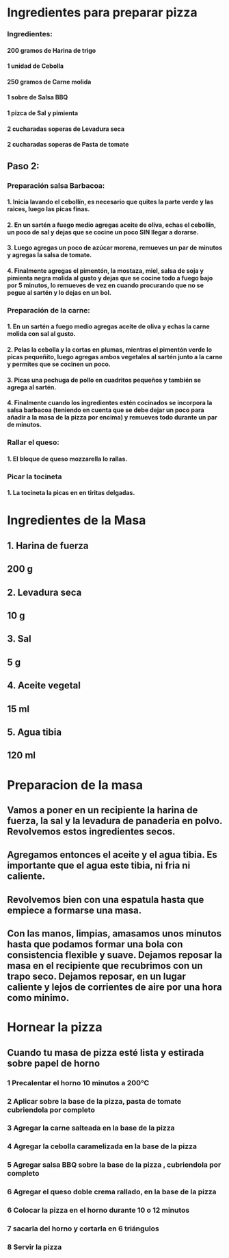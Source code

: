 # **Ingredientes para preparar pizza**


### **Ingredientes:**

#### 200 gramos de Harina de trigo 
#### 1 unidad de Cebolla 
#### 250 gramos de Carne molida 
#### 1 sobre de Salsa BBQ 
#### 1 pizca de Sal y pimienta 
#### 2 cucharadas soperas de Levadura seca 
#### 2 cucharadas soperas de Pasta de tomate 

## Paso 2:

### **Preparación salsa Barbacoa:**

#### 1. Inicia lavando el cebollín, es necesario que quites la parte verde y las raices, luego las picas finas. 

#### 2. En un sartén a fuego medio agregas aceite de oliva, echas el cebollín, un poco de sal y dejas que se cocine un poco SIN llegar a dorarse.

#### 3. Luego agregas un poco de azúcar morena, remueves un par de minutos y agregas la salsa de tomate. 

#### 4. Finalmente agregas el pimentón, la mostaza, miel, salsa de soja y pimienta negra molida al gusto y dejas que se cocine todo a fuego bajo por 5 minutos, lo remueves de vez en cuando procurando que no se pegue al sartén y lo dejas en un bol. 


### **Preparación de la carne:**

#### 1. En un sartén a fuego medio agregas aceite de oliva y echas la carne molida con sal al gusto.

#### 2. Pelas la cebolla y la cortas en plumas, mientras el pimentón verde lo picas pequeñito, luego agregas ambos vegetales al sartén junto a la carne y permites que se cocinen un poco. 

#### 3. Picas una pechuga de pollo en cuadritos pequeños y también se agrega al sartén. 

#### 4. Finalmente cuando los ingredientes estén cocinados se incorpora la salsa barbacoa (teniendo en cuenta que se debe dejar un poco para añadir a la masa de la pizza por encima) y remueves todo durante un par de minutos.


### Rallar el queso:

#### 1. El bloque de queso mozzarella lo rallas.  


### Picar la tocineta

#### 1. La tocineta la picas en en tiritas delgadas. 



# Ingredientes de la Masa

## 1. Harina de fuerza
##    200 g
## 2. Levadura seca
##    10 g
## 3. Sal
##    5 g
## 4. Aceite vegetal
##    15 ml
## 5. Agua tibia
##    120 ml

# Preparacion de la masa

## Vamos a poner en un recipiente la harina de fuerza, la sal y la levadura de panaderia en polvo. Revolvemos estos ingredientes secos. 
## Agregamos entonces el aceite y el agua tibia. Es importante que el agua este tibia, ni fria ni caliente. 
## Revolvemos bien con una espatula hasta que empiece a formarse una masa. 
## Con las manos, limpias, amasamos unos minutos hasta que podamos formar una bola con consistencia flexible y suave. Dejamos reposar la masa en el recipiente que recubrimos con un trapo seco. Dejamos reposar, en un lugar caliente y lejos de corrientes de aire por una hora como minimo.


# Hornear la pizza
## Cuando tu masa de pizza esté lista y estirada sobre papel de horno
### 1 Precalentar el horno 10 minutos a 200°C
### 2 Aplicar sobre la base de la pizza, pasta de tomate cubriendola por completo
### 3 Agregar la carne salteada en la base de la pizza
### 4 Agregar la cebolla caramelizada en la base de la pizza
### 5 Agregar salsa BBQ sobre la base de la pizza , cubriendola por completo
### 6 Agregar el queso doble crema rallado, en la base de la pizza
### 6 Colocar la pizza en el horno durante 10 o 12 minutos
### 7 sacarla del horno y cortarla en 6 triángulos 
### 8 Servir la pizza